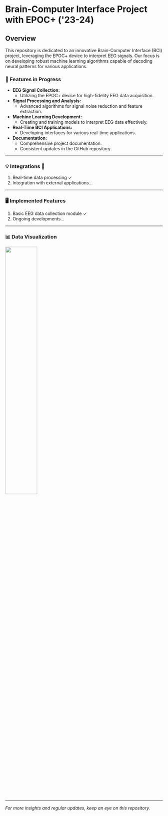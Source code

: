 # Brain-Computer Interface Project with EPOC+ ('23-24)

## Overview

This repository is dedicated to an innovative Brain-Computer Interface (BCI) project, leveraging the EPOC+ device to interpret EEG signals. Our focus is on developing robust machine learning algorithms capable of decoding neural patterns for various applications.

### 🧠 Features in Progress

- **EEG Signal Collection:**
  - Utilizing the EPOC+ device for high-fidelity EEG data acquisition.
- **Signal Processing and Analysis:**
  - Advanced algorithms for signal noise reduction and feature extraction.
- **Machine Learning Development:**
  - Creating and training models to interpret EEG data effectively.
- **Real-Time BCI Applications:**
  - Developing interfaces for various real-time applications.
- **Documentation:**
  - Comprehensive project documentation.
  - Consistent updates in the GitHub repository.

---
### 💡 Integrations 🚀

1. Real-time data processing ✓
2. Integration with external applications...
---
### 🖥️ Implemented Features

1. Basic EEG data collection module ✓
2. Ongoing developments...
---
### 📊 Data Visualization

<p align="left">
  <img <img src="https://github.com/deemano/brain_computer_interface/assets/92692432/2712b30e-9cf2-45ed-b334-54ec5e1ac5d8" width="45%">
</p>

---
*For more insights and regular updates, keep an eye on this repository.*
